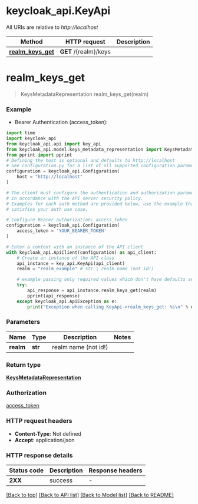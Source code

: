 # keycloak_api.KeyApi

All URIs are relative to *http://localhost*

Method | HTTP request | Description
------------- | ------------- | -------------
[**realm_keys_get**](KeyApi.md#realm_keys_get) | **GET** /{realm}/keys | 


# **realm_keys_get**
> KeysMetadataRepresentation realm_keys_get(realm)



### Example

* Bearer Authentication (access_token):

```python
import time
import keycloak_api
from keycloak_api.api import key_api
from keycloak_api.model.keys_metadata_representation import KeysMetadataRepresentation
from pprint import pprint
# Defining the host is optional and defaults to http://localhost
# See configuration.py for a list of all supported configuration parameters.
configuration = keycloak_api.Configuration(
    host = "http://localhost"
)

# The client must configure the authentication and authorization parameters
# in accordance with the API server security policy.
# Examples for each auth method are provided below, use the example that
# satisfies your auth use case.

# Configure Bearer authorization: access_token
configuration = keycloak_api.Configuration(
    access_token = 'YOUR_BEARER_TOKEN'
)

# Enter a context with an instance of the API client
with keycloak_api.ApiClient(configuration) as api_client:
    # Create an instance of the API class
    api_instance = key_api.KeyApi(api_client)
    realm = "realm_example" # str | realm name (not id!)

    # example passing only required values which don't have defaults set
    try:
        api_response = api_instance.realm_keys_get(realm)
        pprint(api_response)
    except keycloak_api.ApiException as e:
        print("Exception when calling KeyApi->realm_keys_get: %s\n" % e)
```


### Parameters

Name | Type | Description  | Notes
------------- | ------------- | ------------- | -------------
 **realm** | **str**| realm name (not id!) |

### Return type

[**KeysMetadataRepresentation**](KeysMetadataRepresentation.md)

### Authorization

[access_token](../README.md#access_token)

### HTTP request headers

 - **Content-Type**: Not defined
 - **Accept**: application/json


### HTTP response details

| Status code | Description | Response headers |
|-------------|-------------|------------------|
**2XX** | success |  -  |

[[Back to top]](#) [[Back to API list]](../README.md#documentation-for-api-endpoints) [[Back to Model list]](../README.md#documentation-for-models) [[Back to README]](../README.md)

